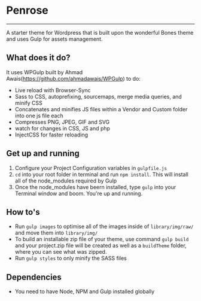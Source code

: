# Penrose
--------
A starter theme for Wordpress that is built upon the wonderful Bones theme and uses Gulp for assets management.  

## What does it do?

It uses WPGulp built by Ahmad Awais(https://github.com/ahmadawais/WPGulp) to do:

 - Live reload with Browser-Sync
 - Sass to CSS, autoprefixing, sourcemaps, merge media queries, and minify CSS
 - Concatenates and minifies JS files within a Vendor and Custom folder into one js file each
 - Compresses PNG, JPEG, GIF and SVG
 - watch for changes in CSS, JS and php
 - InjectCSS for faster reloading

## Get up and running

 1. Configure your Project Configuration variables in `gulpfile.js`
 2. `cd` into your root folder in terminal and run `npm install`. This will install all of the node_modules required by Gulp
 3. Once the node_modules have beern installed, type `gulp` into your Terminal window and boom. You're up and running.

## How to's

 - Run `gulp images` to optimise all of the images inside of `library/img/raw/` and move them into `library/img/`
 - To build an installable zip file of your theme, use command `gulp build` and your project.zip file will be created as well as a `buildTheme` folder, where you can see what was zipped.
 - Run `gulp styles` to only minify the SASS files



## Dependencies

 - You need to have Node, NPM and Gulp installed globally
